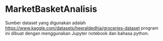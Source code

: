 # MarketBasketAnalisis
Sumber dataset yang digunakan adalah https://www.kaggle.com/datasets/heeraldedhia/groceries-dataset program ini dibuat dengan menggunakan Jupyter notebook dan bahasa python.
